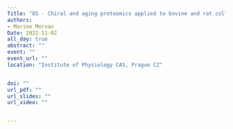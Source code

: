 ```yaml
---
Title: "O5 - Chiral and aging proteomics applied to bovine and rat collagen"
authors:
- Marine Morvan
Date: 2022-11-02
all_day: true
abstract: ""
event: ""
event_url: ""
location: "Institute of Physiology CAS, Prague CZ"


doi: ""
url_pdf: ""
url_slides: ""
url_video: ""


---
```

